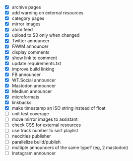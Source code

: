 - [x] archive pages
- [x] add warning on external resources
- [x] category pages
- [x] mirror images
- [x] atom feed
- [x] upload to S3 only when changed
- [x] Twitter announcer
- [x] FAWM announcer
- [x] display comments
- [x] show link to comment
- [x] update requirements.txt
- [x] improve build linking
- [x] FB announcer
- [x] WT.Social announcer
- [x] Mastodon announcer
- [x] Medium announcer
- [x] microformats
- [x] linkbacks
- [x] make timestamp an ISO string instead of float
- [ ] unit test coverage
- [ ] move mirror images to assistant
- [ ] check CSS for external resources
- [ ] use track number to sort playlist
- [ ] neocities publisher
- [ ] parallelize build/publish
- [ ] multiple announcers of the same type? (eg, 2 mastodon)
- [ ] Instagram announcer
